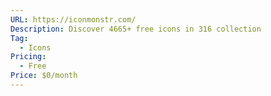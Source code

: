 ```yaml
---
URL: https://iconmonstr.com/
Description: Discover 4665+ free icons in 316 collection
Tag:
  - Icons
Pricing:
  - Free
Price: $0/month
---
```

